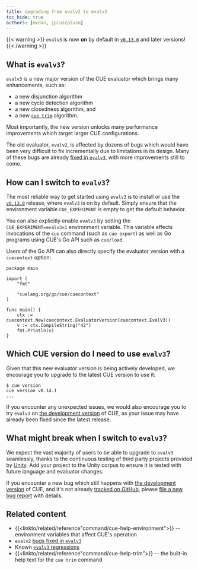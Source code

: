```yaml
---
title: Upgrading from evalv2 to evalv3
toc_hide: true
authors: [mvdan, jpluscplusm]
---
```


{{< warning >}}
`evalv3` is now **on** by default in
[`v0.13.0`](https://github.com/cue-lang/cue/releases/tag/v0.13.0)
and later versions!
{{< /warning >}}

## What is `evalv3`?

`evalv3` is a new major version of the CUE evaluator which brings many enhancements,
such as:

- a new disjunction algorithm
- a new cycle detection algorithm
- a new closedness algorithm, and
- a new [`cue trim`]({{<relref"docs/reference/command/cue-help-trim">}}) algorithm.

Most importantly, the new version unlocks many performance improvements which
target larger CUE configurations.

The old evaluator, `evalv2`, is affected by dozens of bugs which would have
been very difficult to fix incrementally due to limitations in its design. Many
of these bugs are already
[fixed in `evalv3`](https://github.com/cue-lang/cue/issues?q=is%3Aissue%20label%3Aevalv3-win),
with more improvements still to come.

<!--more-->

## How can I switch to `evalv3`?

The most reliable way to get started using `evalv3` is to install or use
the [`v0.13.0`]({{<relref"docs/introduction/installation">}})
release, where `evalv3` is on by default. Simply ensure that the environment
variable `CUE_EXPERIMENT` is empty to get the default behavior.

You can also explicitly enable `evalv3` by setting the `CUE_EXPERIMENT=evalv3=1`
environment variable. This variable affects invocations of the `cue` command
(such as `cue export`) as well as Go programs using CUE's Go API such as `cue/load`.

Users of the Go API can also directly specify the evaluator version with a
`cuecontext` option:

```` { .go title="main.go" }
package main

import (
	"fmt"

	"cuelang.org/go/cue/cuecontext"
)

func main() {
	ctx := cuecontext.New(cuecontext.EvaluatorVersion(cuecontext.EvalV3))
	v := ctx.CompileString("42")
	fmt.Println(v)
}
````
## Which CUE version do I need to use `evalv3`?

Given that this new evaluator version is being actively developed,
we encourage you to upgrade to the latest CUE version to use it:

```` { .text title="TERMINAL" data-copy="cue version" }
$ cue version
cue version v0.14.1
...
````

If you encounter any unexpected issues, we would also encourage you to try `evalv3` on
[the development version]({{<relref"docs/introduction/installation#development-version">}})
of CUE, as your issue may have already been fixed since the latest release.

## What might break when I switch to `evalv3`?

We expect the vast majority of users to be able to upgrade to `evalv3`
seamlessly, thanks to the continuous testing of third party projects
provided by [Unity](https://cuelabs.dev/unity/). Add your project to the
Unity corpus to ensure it is tested with future language and evaluator changes.

If you encounter a new bug which still happens with
[the development version]({{<relref"docs/introduction/installation">}}#install-from-source)
of CUE, and it's not already
[tracked on GitHub](https://github.com/cue-lang/cue/issues?q=is%3Aissue%20state%3Aopen%20label%3Aevalv3),
please [file a new bug report](https://github.com/cue-lang/cue/issues/new?template=bug_report.md)
with details.

## Related content

- {{<linkto/related/reference"command/cue-help-environment">}} -- environment variables that affect CUE's operation
- `evalv2` [bugs fixed in `evalv3`](https://github.com/cue-lang/cue/issues?q=is%3Aissue%20label%3Aevalv3-win)
- Known [`evalv3` regressions](https://github.com/cue-lang/cue/issues?q=is%3Aissue%20state%3Aopen%20label%3Aevalv3)
- {{<linkto/related/reference"command/cue-help-trim">}} -- the built-in help text for the `cue trim` command

